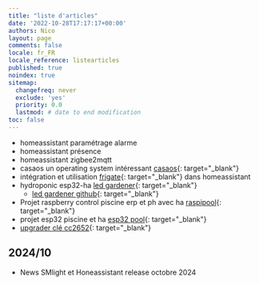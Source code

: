 ```yaml
---
title: "liste d'articles"
date: '2022-10-28T17:17:17+00:00'
authors: Nico
layout: page
comments: false
locale: fr_FR
locale_reference: listearticles
published: true
noindex: true
sitemap:
  changefreq: never
  exclude: 'yes'
  priority: 0.0
  lastmod: # date to end modification
toc: false
---
```


- homeassistant paramétrage alarme
- homeassistant présence
- homeassistant zigbee2mqtt
- casaos un operating system intéressant [casaos](https://github.com/IceWhaleTech/CasaOS){: target="_blank"}
- intégration et utilisation [frigate](https://frigate.video/){: target="_blank"} dans homeassistant 
- hydroponic esp32-ha [led gardener](https://www.youtube.com/c/LEDGardener){: target="_blank"}
  - [led gardener github](https://github.com/ledgardener/gardenAutomation){: target="_blank"}
- Projet raspberry control piscine erp et ph avec ha [raspipool](https://github.com/virgilm/sparkly){: target="_blank"}
- projet esp32 piscine et ha [esp32 pool](https://github.com/smurry/pool_controller){: target="_blank"}
- [upgrader clé cc2652](https://www.zigbee2mqtt.io/guide/adapters/#notes){: target="_blank"}


## 2024/10

- News SMlight et Honeassistant release octobre 2024